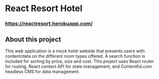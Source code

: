 # React Resort Hotel
### https://reactresort.herokuapp.com/

## About this project
This web application is a mock hotel website that presents users with content/data on the different room types offered.  A search function is included for sorting by price, size and cost.  This project uses React router for routing, React context API for state management, and Contentful.com headless CMS for data management.

